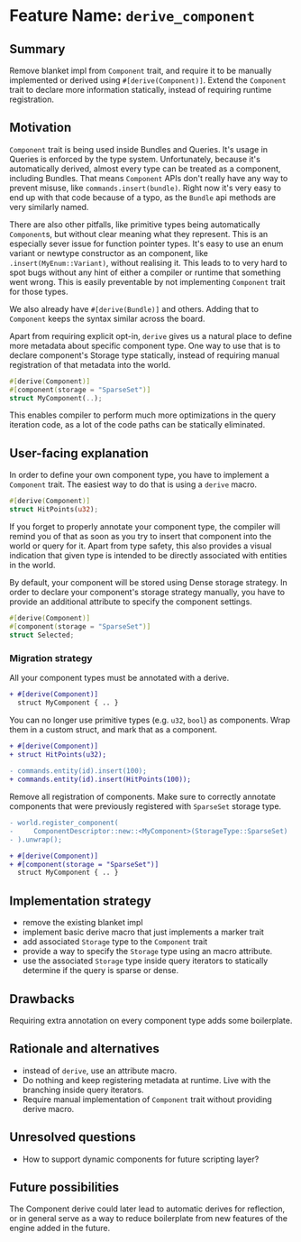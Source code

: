# Feature Name: `derive_component`

## Summary

Remove blanket impl from `Component` trait, and require it to be manually implemented or derived using `#[derive(Component)]`.
Extend the `Component` trait to declare more information statically, instead of requiring runtime registration.

## Motivation

`Component` trait is being used inside Bundles and Queries. It's usage in Queries is enforced by the type system.
Unfortunately, because it's automatically derived, almost every type can be treated as a component, including Bundles.
That means `Component` APIs don't really have any way to prevent misuse, like `commands.insert(bundle)`. Right now
it's very easy to end up with that code because of a typo, as the `Bundle` api methods are very similarly named.

There are also other pitfalls, like primitive types being automatically `Component`s, but without clear meaning what they represent.
This is an especially sever issue for function pointer types. It's easy to use an enum variant or newtype constructor as
an component, like `.insert(MyEnum::Variant)`,  without realising it. This leads to to very hard to spot bugs without any hint
of either a compiler or runtime that something went wrong. This is easily preventable by not implementing `Component` trait for those types.

We also already have `#[derive(Bundle)]` and others. Adding that to `Component` keeps the syntax similar across the board.

Apart from requiring explicit opt-in, `derive` gives us a natural place to define more metadata about specific component type.
One way to use that is to declare component's Storage type statically, instead of requiring manual registration of that metadata
into the world.

```rust
#[derive(Component)]
#[component(storage = "SparseSet")]
struct MyComponent(..);
```

This enables compiler to perform much more optimizations in the query iteration code, as a lot of the code paths can be statically eliminated.

## User-facing explanation

In order to define your own component type, you have to implement a `Component` trait. The easiest way to do that is using a `derive` macro.

```rust
#[derive(Component)]
struct HitPoints(u32);
```

If you forget to properly annotate your component type, the compiler will remind you
of that as soon as you try to insert that component into the world or query for it. Apart from type safety, this also provides a visual indication that given type
is intended to be directly associated with entities in the world.

By default, your component will be stored using Dense storage strategy.
In order to declare your component's storage strategy manually, you have to provide an additional attribute
to specify the component settings.

```rust
#[derive(Component)]
#[component(storage = "SparseSet")]
struct Selected;
```

### Migration strategy

All your component types must be annotated with a derive.

```diff
+ #[derive(Component)]
  struct MyComponent { .. }
```

You can no longer use primitive types (e.g. `u32`, `bool`) as components.
Wrap them in a custom struct, and mark that as a component.

```diff
+ #[derive(Component)]
+ struct HitPoints(u32);
  
- commands.entity(id).insert(100);
+ commands.entity(id).insert(HitPoints(100));
```

Remove all registration of components. Make sure to correctly annotate components that were previously registered with `SparseSet` storage type.

```diff
- world.register_component(
-     ComponentDescriptor::new::<MyComponent>(StorageType::SparseSet)
- ).unwrap();

+ #[derive(Component)]
+ #[component(storage = "SparseSet")]
  struct MyComponent { .. }
```

## Implementation strategy

- remove the existing blanket impl
- implement basic derive macro that just implements a marker trait
- add associated `Storage` type to the `Component` trait
- provide a way to specify the `Storage` type using an macro attribute.
- use the associated `Storage` type inside query iterators to statically determine
  if the query is sparse or dense.

## Drawbacks

Requiring extra annotation on every component type adds some boilerplate.

## Rationale and alternatives

- instead of `derive`, use an attribute macro.
- Do nothing and keep registering metadata at runtime. Live with the branching inside query iterators.
- Require manual implementation of `Component` trait without providing derive macro.

## Unresolved questions

- How to support dynamic components for future scripting layer?

## Future possibilities

The Component derive could later lead to automatic derives for reflection, or in general serve
as a way to reduce boilerplate from new features of the engine added in the future.
